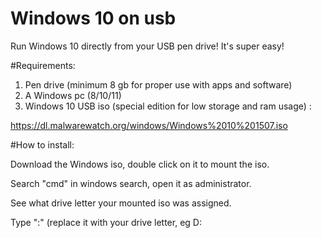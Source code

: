 # Windows 10 on usb


Run Windows 10 directly from your USB pen drive! It's super easy! 


#Requirements:

1. Pen drive (minimum 8 gb for proper use with apps and software) 
2. A Windows pc (8/10/11)
3. Windows 10 USB iso (special edition for low storage and ram usage) :

https://dl.malwarewatch.org/windows/Windows%2010%201507.iso



#How to install:

Download the Windows iso, double click on it to mount the iso. 

Search "cmd" in windows search, open it as administrator. 


See what drive letter your mounted iso was assigned. 

Type "<drive letter>:" (replace it with your drive letter, eg D:
  
  



  




